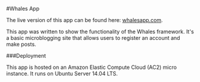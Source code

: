 #Whales App

The live version of this app can be found here: [whalesapp.com](http://whalesapp.com).

This app was written to show the functionality of the Whales framework. It's a
basic microblogging site that allows users to register an account and make posts.

###Deployment

This app is hosted on an Amazon Elastic Compute Cloud (AC2) micro instance.
It runs on Ubuntu Server 14.04 LTS.
